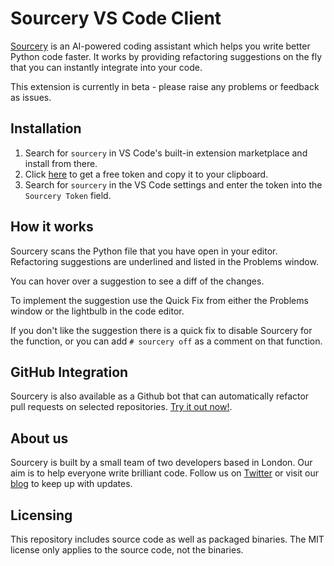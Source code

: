 # Sourcery VS Code Client

[Sourcery](https://sourcery.ai) is an AI-powered coding assistant which helps you write better Python code faster.
 It works by providing refactoring suggestions on the fly that you can instantly integrate into your code.

This extension is currently in beta - please raise any problems or feedback as issues.

## Installation

1. Search for `sourcery` in VS Code's built-in extension marketplace and install from there.
2. Click [here](https://sourcery.ai/download) to get a free token and copy it to your clipboard.
3. Search for `sourcery` in the VS Code settings and enter the token into the ```Sourcery Token``` field.

## How it works

Sourcery scans the Python file that you have open in your editor. Refactoring suggestions are 
underlined and listed in the Problems window. 

You can hover over a suggestion to see a diff of the changes.

To implement the suggestion use the Quick Fix from either the Problems window or the lightbulb in the code editor.

If you don't like the suggestion there is a quick fix to disable Sourcery for the function, or you can add 
```# sourcery off``` as a comment on that function.

## GitHub Integration

Sourcery is also available as a Github bot that can automatically refactor pull requests on selected repositories.
[Try it out now!](https://sourcery.ai/gh/).

## About us

Sourcery is built by a small team of two developers based in London. Our aim is to help everyone write brilliant code.
Follow us on [Twitter](https://twitter.com/sourceryai) or visit our [blog](https://sourcery.ai/blog) to keep up with updates.

## Licensing

This repository includes source code as well as packaged binaries. The MIT license only applies to the source code, not the binaries.